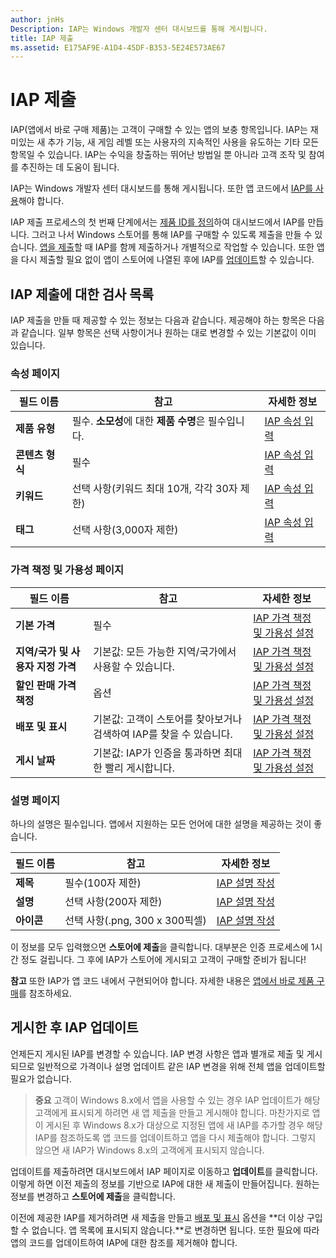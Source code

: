 ```yaml
---
author: jnHs
Description: IAP는 Windows 개발자 센터 대시보드를 통해 게시됩니다.
title: IAP 제출
ms.assetid: E175AF9E-A1D4-45DF-B353-5E24E573AE67
---
```


# IAP 제출


IAP(앱에서 바로 구매 제품)는 고객이 구매할 수 있는 앱의 보충 항목입니다. IAP는 재미있는 새 추가 기능, 새 게임 레벨 또는 사용자의 지속적인 사용을 유도하는 기타 모든 항목일 수 있습니다. IAP는 수익을 창출하는 뛰어난 방법일 뿐 아니라 고객 조작 및 참여를 추진하는 데 도움이 됩니다.

IAP는 Windows 개발자 센터 대시보드를 통해 게시됩니다. 또한 앱 코드에서 [IAP를 사용](https://msdn.microsoft.com/library/windows/apps/mt219684)해야 합니다.

IAP 제출 프로세스의 첫 번째 단계에서는 [제품 ID를 정의](set-your-iap-product-id.md)하여 대시보드에서 IAP를 만듭니다. 그러고 나서 Windows 스토어를 통해 IAP를 구매할 수 있도록 제출을 만들 수 있습니다. [앱을 제출](app-submissions.md)할 때 IAP를 함께 제출하거나 개별적으로 작업할 수 있습니다. 또한 앱을 다시 제출할 필요 없이 앱이 스토어에 나열된 후에 IAP를 [업데이트](#updating-an-iap-after-submission)할 수 있습니다.

## IAP 제출에 대한 검사 목록


IAP 제출을 만들 때 제공할 수 있는 정보는 다음과 같습니다. 제공해야 하는 항목은 다음과 같습니다. 일부 항목은 선택 사항이거나 원하는 대로 변경할 수 있는 기본값이 이미 있습니다.

### 속성 페이지
| 필드 이름                    | 참고                                       | 자세한 정보                                                             |
|-------------------------------|---------------------------------------------|---------------------------------------------------------------------------|
| **제품 유형**              | 필수. **소모성**에 대한 **제품 수명**은 필수입니다. | [IAP 속성 입력](enter-iap-properties.md)         |
| **콘텐츠 형식**              | 필수                                    | [IAP 속성 입력](enter-iap-properties.md)                           | 
| **키워드**                  | 선택 사항(키워드 최대 10개, 각각 30자 제한) | [IAP 속성 입력](enter-iap-properties.md)                 |
| **태그**                       | 선택 사항(3,000자 제한)             | [IAP 속성 입력](enter-iap-properties.md)                           |

### 가격 책정 및 가용성 페이지 
| 필드 이름                    | 참고                                       | 자세한 정보                                                             |
|-------------------------------|---------------------------------------------|---------------------------------------------------------------------------|
| **기본 가격**                | 필수                                    | [IAP 가격 책정 및 가용성 설정](set-iap-pricing-and-availability.md)   |
| **지역/국가 및 사용자 지정 가격** | 기본값: 모든 가능한 지역/국가에서 사용할 수 있습니다. | [IAP 가격 책정 및 가용성 설정](set-iap-pricing-and-availability.md)   |
| **할인 판매 가격 책정**              | 옵션                                    | [IAP 가격 책정 및 가용성 설정](set-iap-pricing-and-availability.md)   |
| **배포 및 표시** | 기본값: 고객이 스토어를 찾아보거나 검색하여 IAP를 찾을 수 있습니다. | [IAP 가격 책정 및 가용성 설정](set-iap-pricing-and-availability.md) |
| **게시 날짜**              | 기본값: IAP가 인증을 통과하면 최대한 빨리 게시합니다. | [IAP 가격 책정 및 가용성 설정](set-iap-pricing-and-availability.md)   |

### 설명 페이지
하나의 설명은 필수입니다. 앱에서 지원하는 모든 언어에 대한 설명을 제공하는 것이 좋습니다.

| 필드 이름                    | 참고                                       | 자세한 정보       |
|-------------------------------|---------------------------------------------|---------------------|
| **제목**                     | 필수(100자 제한)              | [IAP 설명 작성](create-iap-descriptions.md)                     |
| **설명**               | 선택 사항(200자 제한)              | [IAP 설명 작성](create-iap-descriptions.md)                     |
| **아이콘**                      | 선택 사항(.png, 300 x 300픽셀)             | [IAP 설명 작성](create-iap-descriptions.md)                     |

이 정보를 모두 입력했으면 **스토어에 제출**을 클릭합니다. 대부분은 인증 프로세스에 1시간 정도 걸립니다. 그 후에 IAP가 스토어에 게시되고 고객이 구매할 준비가 됩니다!

**참고** 또한 IAP가 앱 코드 내에서 구현되어야 합니다. 자세한 내용은 [앱에서 바로 제품 구매](https://msdn.microsoft.com/library/windows/apps/mt219684)를 참조하세요.


## 게시한 후 IAP 업데이트


언제든지 게시된 IAP를 변경할 수 있습니다. IAP 변경 사항은 앱과 별개로 제출 및 게시되므로 일반적으로 가격이나 설명 업데이트 같은 IAP 변경을 위해 전체 앱을 업데이트할 필요가 없습니다.

> **중요** 고객이 Windows 8.x에서 앱을 사용할 수 있는 경우 IAP 업데이트가 해당 고객에게 표시되게 하려면 새 앱 제출을 만들고 게시해야 합니다. 마찬가지로 앱이 게시된 후 Windows 8.x가 대상으로 지정된 앱에 새 IAP를 추가할 경우 해당 IAP를 참조하도록 앱 코드를 업데이트하고 앱을 다시 제출해야 합니다. 그렇지 않으면 새 IAP가 Windows 8.x의 고객에게 표시되지 않습니다.

업데이트를 제출하려면 대시보드에서 IAP 페이지로 이동하고 **업데이트**를 클릭합니다. 이렇게 하면 이전 제출의 정보를 기반으로 IAP에 대한 새 제출이 만들어집니다. 원하는 정보를 변경하고 **스토어에 제출**을 클릭합니다.

이전에 제공한 IAP를 제거하려면 새 제출을 만들고 [배포 및 표시](set-iap-pricing-and-availability.md) 옵션을 **더 이상 구입할 수 없습니다. 앱 목록에 표시되지 않습니다.**로 변경하면 됩니다. 또한 필요에 따라 앱의 코드를 업데이트하여 IAP에 대한 참조를 제거해야 합니다.



<!--HONumber=May16_HO2-->


